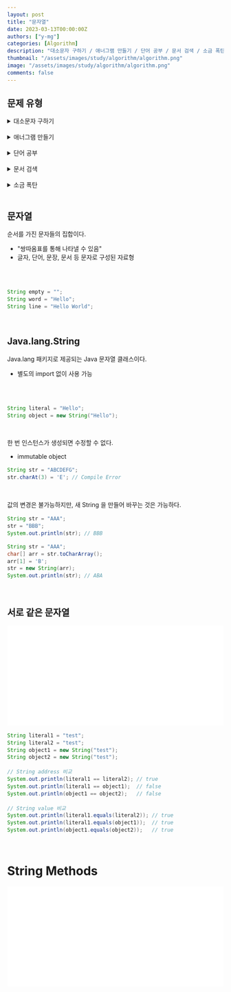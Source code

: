 ```yaml
---
layout: post
title: "문자열"
date: 2023-03-13T00:00:00Z
authors: ["y-mg"]
categories: [Algorithm]
description: "대소문자 구하기 / 애너그램 만들기 / 단어 공부 / 문서 검색 / 소금 폭탄"
thumbnail: "/assets/images/study/algorithm/algorithm.png"
image: "/assets/images/study/algorithm/algorithm.png"
comments: false
---
```


## 문제 유형
<details>
    <summary>대소문자 구하기</summary>
    <br/>
    <li onClick="window.open('https://www.acmicpc.net/problem/2744');" style="cursor: pointer;">
        <span style="color: #5495ff;">문제 - https://www.acmicpc.net/problem/2744</span>
    </li>    
    <li onClick="window.open('https://gist.github.com/y-mg/a33eb81412da4318e935711a42d6a7ad');" style="cursor: pointer;">
        <span style="color: #5495ff;">답안 - https://gist.github.com/y-mg/answer/2744</span>
    </li>
</details>
<br/>

<details>
    <summary>애너그램 만들기</summary>
    <br/>
    <li onClick="window.open('https://www.acmicpc.net/problem/1911');" style="cursor: pointer;">
        <span style="color: #5495ff;">문제 - https://www.acmicpc.net/problem/1911</span>
    </li>    
    <li onClick="window.open('https://gist.github.com/y-mg/1c2d1a12614bf02d266442f0c6b3d7de');" style="cursor: pointer;">
        <span style="color: #5495ff;">답안 - https://gist.github.com/y-mg/answer/1911</span>
    </li>
</details>
<br/>

<details>
    <summary>단어 공부</summary>
    <br/>
    <li onClick="window.open('https://www.acmicpc.net/problem/1157');" style="cursor: pointer;">
        <span style="color: #5495ff;">문제 - https://www.acmicpc.net/problem/1157</span>
    </li>    
    <li onClick="window.open('https://gist.github.com/y-mg/3dcd79189589e61cdece27e03a4e4108');" style="cursor: pointer;">
        <span style="color: #5495ff;">답안 - https://gist.github.com/y-mg/answer/1157</span>
    </li>
</details>
<br/>

<details>
    <summary>문서 검색</summary>
    <br/>
    <li onClick="window.open('https://www.acmicpc.net/problem/1543');" style="cursor: pointer;">
        <span style="color: #5495ff;">문제 - https://www.acmicpc.net/problem/1543</span>
    </li>    
    <li onClick="window.open('https://gist.github.com/y-mg/1dbd30511f91977a3f4df75ab26f5edf');" style="cursor: pointer;">
        <span style="color: #5495ff;">답안1 - https://gist.github.com/y-mg/answer1/1543</span>
    </li>
    <li onClick="window.open('https://gist.github.com/y-mg/5bbae6e5d3ab4b83235ef8dc97aeeda6');" style="cursor: pointer;">
        <span style="color: #5495ff;">답안2 - https://gist.github.com/y-mg/answer2/1543</span>
    </li>
</details>
<br/>

<details>
    <summary>소금 폭탄</summary>
    <br/>
    <li onClick="window.open('https://www.acmicpc.net/problem/1543');" style="cursor: pointer;">
        <span style="color: #5495ff;">문제 - https://www.acmicpc.net/problem/13223</span>
    </li>    
    <li onClick="window.open('https://gist.github.com/y-mg/5bbae6e5d3ab4b83235ef8dc97aeeda6');" style="cursor: pointer;">
        <span style="color: #5495ff;">답안 - https://gist.github.com/y-mg/answer/13223</span>
    </li>
</details>
<br/>



## 문자열
순서를 가진 문자들의 집합이다.
- "쌍따옴표를 통해 나타낼 수 있음"
- 글자, 단어, 문장, 문서 등 문자로 구성된 자료형
<br/>
<br/>

```java
String empty = "";
String word = "Hello";
String line = "Hello World";
```
<br/>



## Java.lang.String
Java.lang 패키지로 제공되는 Java 문자열 클래스이다.
- 별도의 import 없이 사용 가능
<br/>
<br/>

```java
String literal = "Hello";
String object = new String("Hello");
```
<br/>

한 번 인스턴스가 생성되면 수정할 수 없다.
- immutable object

```java
String str = "ABCDEFG";
str.charAt(3) = 'E'; // Compile Error
```
<br/>

값의 변경은 불가능하지만, 새 String 을 만들어 바꾸는 것은 가능하다.

```java
String str = "AAA";
str = "BBB";
System.out.println(str); // BBB
```

```java
String str = "AAA";
char[] arr = str.toCharArray();
arr[1] = 'B';
str = new String(arr);
System.out.println(str); // ABA
```
<br/>



## 서로 같은 문자열
<div style="
background-color: #ffffff;
background-image: url(/assets/images/study/algorithm/java-literal_and_object.png);
background-size: contain;
background-repeat: no-repeat;
background-position: center center;
">
<img src="/assets/images/study/algorithm/java-string_methods.png" style="visibility: hidden;" />
</div>

```java
String literal1 = "test";
String literal2 = "test";
String object1 = new String("test");
String object2 = new String("test");

// String address 비교
System.out.println(literal1 == literal2); // true
System.out.println(literal1 == object1);  // false
System.out.println(object1 == object2);   // false

// String value 비교
System.out.println(literal1.equals(literal2)); // true
System.out.println(literal1.equals(object1));  // true
System.out.println(object1.equals(object2));   // true
```
<br/>



# String Methods
<div style="
background-color: #ffffff;
background-image: url(/assets/images/study/algorithm/java-string_methods.png);
background-size: contain;
background-repeat: no-repeat;
background-position: center center;
">
<img src="/assets/images/study/algorithm/java-string_methods.png" style="visibility: hidden;" />
</div>